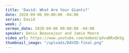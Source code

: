 ```yaml
---
title: 'David: What Are Your Giants?'
date: 2020-09-06 09:00:00 -04:00
series: David
week: 2
sermon_date: 2020-09-06 09:00:00 -04:00
speaker: Denis Beausejour and Jamie Moore
video_url: https://www.youtube.com/embed/qdvaBRxQkSg
thumbnail_image: "/uploads/DAVID-final.png"
---
```


